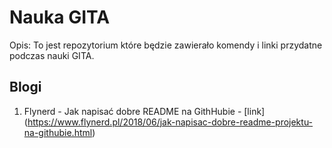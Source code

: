 # Nauka GITA

Opis: To jest repozytorium które będzie zawierało komendy i linki przydatne podczas nauki GITA.

## Blogi
1. Flynerd - Jak napisać dobre README na GithHubie - [link] 
(https://www.flynerd.pl/2018/06/jak-napisac-dobre-readme-projektu-na-githubie.html)


